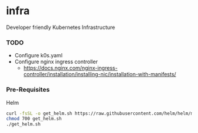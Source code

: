 # infra
Developer friendly Kubernetes Infrastructure

### TODO
- Configure k0s.yaml
- Configure nginx ingress controller
    - https://docs.nginx.com/nginx-ingress-controller/installation/installing-nic/installation-with-manifests/



### Pre-Requisites
Helm
```bash
curl -fsSL -o get_helm.sh https://raw.githubusercontent.com/helm/helm/main/scripts/get-helm-3
chmod 700 get_helm.sh
./get_helm.sh
```